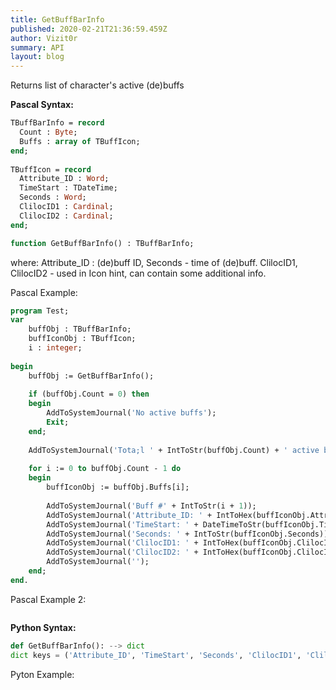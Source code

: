 ```yaml
---
title: GetBuffBarInfo
published: 2020-02-21T21:36:59.459Z
author: Vizit0r
summary: API
layout: blog
---
```


 

Returns list of character's active (de)buffs

**Pascal Syntax:**

```pascal
TBuffBarInfo = record
  Count : Byte;
  Buffs : array of TBuffIcon;
end;
 
TBuffIcon = record
  Attribute_ID : Word;
  TimeStart : TDateTime;
  Seconds : Word;
  ClilocID1 : Cardinal;
  ClilocID2 : Cardinal;
end;

function GetBuffBarInfo() : TBuffBarInfo;
```
where:
Attribute_ID : (de)buff ID, Seconds - time of (de)buff. ClilocID1, ClilocID2 - used in Icon hint, can contain some additional info. 


Pascal Example:
```pascal
program Test;
var
    buffObj : TBuffBarInfo;
    buffIconObj : TBuffIcon;
    i : integer;
 
begin
    buffObj := GetBuffBarInfo();
 
    if (buffObj.Count = 0) then
    begin
        AddToSystemJournal('No active buffs');
        Exit;
    end;
 
    AddToSystemJournal('Tota;l ' + IntToStr(buffObj.Count) + ' active buffs');
 
    for i := 0 to buffObj.Count - 1 do
    begin
        buffIconObj := buffObj.Buffs[i];
 
        AddToSystemJournal('Buff #' + IntToStr(i + 1));
        AddToSystemJournal('Attribute_ID: ' + IntToHex(buffIconObj.Attribute_ID, 8));
        AddToSystemJournal('TimeStart: ' + DateTimeToStr(buffIconObj.TimeStart));
        AddToSystemJournal('Seconds: ' + IntToStr(buffIconObj.Seconds));
        AddToSystemJournal('ClilocID1: ' + IntToHex(buffIconObj.ClilocID1, 8));
        AddToSystemJournal('ClilocID2: ' + IntToHex(buffIconObj.ClilocID2, 8));
        AddToSystemJournal('');
    end;
end.
```
Pascal Example 2:
```pascal

```

**Python Syntax:**
```python
def GetBuffBarInfo(): --> dict
dict keys = ('Attribute_ID', 'TimeStart', 'Seconds', 'ClilocID1', 'ClilocID2')
```

Pyton Example:
```pascal

```